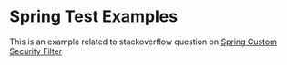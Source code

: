 Spring Test Examples
========================
This is an example related to stackoverflow question on [Spring Custom Security Filter](https://stackoverflow.com/questions/46595911/spring-custom-filter-is-always-invoked/46599116#46599116)
